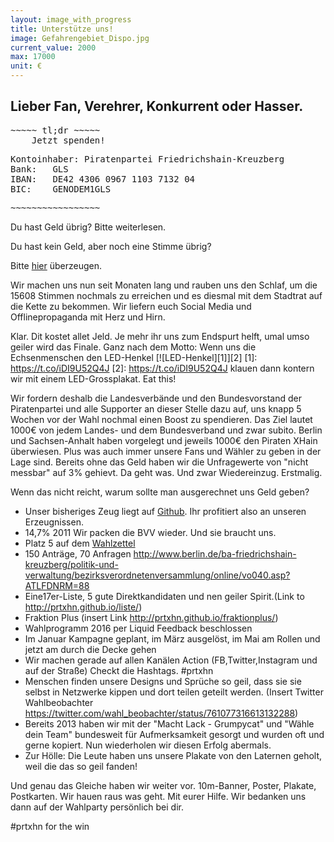 ```yaml
---
layout: image_with_progress
title: Unterstütze uns!
image: Gefahrengebiet_Dispo.jpg
current_value: 2000
max: 17000
unit: €
---
```




## Lieber Fan, Verehrer, Konkurrent oder Hasser.

<pre class ="tac">
~~~~~ tl;dr ~~~~~
	Jetzt spenden!
</pre>

<div class ="tac">
<pre class ="iblock tal">
Kontoinhaber: Piratenpartei Friedrichshain-Kreuzberg
Bank: 	GLS
IBAN: 	DE42 4306 0967 1103 7132 04
BIC:	GENODEM1GLS
</pre>
</div>

<pre class = "tac">
~~~~~~~~~~~~~~~~~
</pre>

Du hast Geld übrig? Bitte weiterlesen.

Du hast kein Geld, aber noch eine Stimme übrig?

Bitte [hier](http://prtxhn.github.io/programm-prtxhn.pdf) überzeugen.

Wir machen uns nun seit Monaten lang und rauben uns den Schlaf, um die
15608 Stimmen nochmals zu erreichen und es diesmal mit dem Stadtrat auf
die Kette zu bekommen.
Wir liefern euch Social Media und Offlinepropaganda mit Herz und Hirn.

Klar. Dit kostet allet Jeld. Je mehr ihr uns zum Endspurt helft, umal
umso geiler wird das Finale.
Ganz nach dem Motto: Wenn uns die Echsenmenschen den LED-Henkel [![LED-Henkel][1]][2]
[1]: https://t.co/iDI9U52Q4J
[2]: https://t.co/iDI9U52Q4J
klauen  dann kontern wir mit einem LED-Grossplakat. Eat this!

Wir fordern deshalb die Landesverbände und den Bundesvorstand der
Piratenpartei und alle Supporter an dieser Stelle dazu auf, uns knapp 5
Wochen vor der Wahl nochmal einen Boost zu spendieren.
Das Ziel lautet 1000€ von jedem Landes- und dem Bundesverband und zwar
subito.
Berlin und Sachsen-Anhalt haben vorgelegt und jeweils 1000€ den Piraten
XHain überwiesen.
Plus was auch immer unsere Fans und Wähler zu geben in der Lage sind.
Bereits ohne das Geld haben wir die Unfragewerte von "nicht messbar" auf
3% gehievt. Da geht was. Und zwar Wiedereinzug. Erstmalig.

Wenn das nicht reicht, warum sollte man ausgerechnet uns Geld geben?

- Unser bisheriges Zeug liegt auf <a
href="https://github.com/prtxhn/prtxhn">Github</a>. Ihr profitiert also
an unseren Erzeugnissen.
- 14,7% 2011 Wir packen die BVV wieder. Und sie braucht uns.
- Platz 5 auf dem <a
href="https://pbs.twimg.com/media/CpltVpDWAAAlZxX.jpg:large">Wahlzettel</a>
- 150 Anträge, 70 Anfragen
http://www.berlin.de/ba-friedrichshain-kreuzberg/politik-und-verwaltung/bezirksverordnetenversammlung/online/vo040.asp?ATLFDNRM=88
- Eine17er-Liste, 5 gute Direktkandidaten und nen geiler Spirit.(Link to
http://prtxhn.github.io/liste/)
- Fraktion Plus (insert Link http://prtxhn.github.io/fraktionplus/)
- Wahlprogramm 2016 per Liquid Feedback beschlossen
- Im Januar Kampagne geplant, im März ausgelöst, im Mai am Rollen und
jetzt am durch die Decke gehen
- Wir machen gerade auf allen Kanälen Action (FB,Twitter,Instagram und
auf der Straße) Checkt die Hashtags. #prtxhn
- Menschen finden unsere Designs und Sprüche so geil, dass sie sie
selbst in Netzwerke kippen und dort teilen geteilt werden. (Insert
Twitter Wahlbeobachter
https://twitter.com/wahl_beobachter/status/761077316613132288)
- Bereits 2013 haben wir mit der "Macht Lack - Grumpycat" und "Wähle
dein Team" bundesweit für Aufmerksamkeit gesorgt und wurden oft und
gerne kopiert. Nun wiederholen wir diesen Erfolg abermals.
- Zur Hölle: Die Leute haben uns unsere Plakate von den Laternen geholt,
weil die das so geil fanden!


Und genau das Gleiche haben wir weiter vor.
10m-Banner, Poster, Plakate, Postkarten.
Wir hauen raus was geht. Mit eurer Hilfe.
Wir bedanken uns dann auf der Wahlparty persönlich bei dir.

#prtxhn for the win

